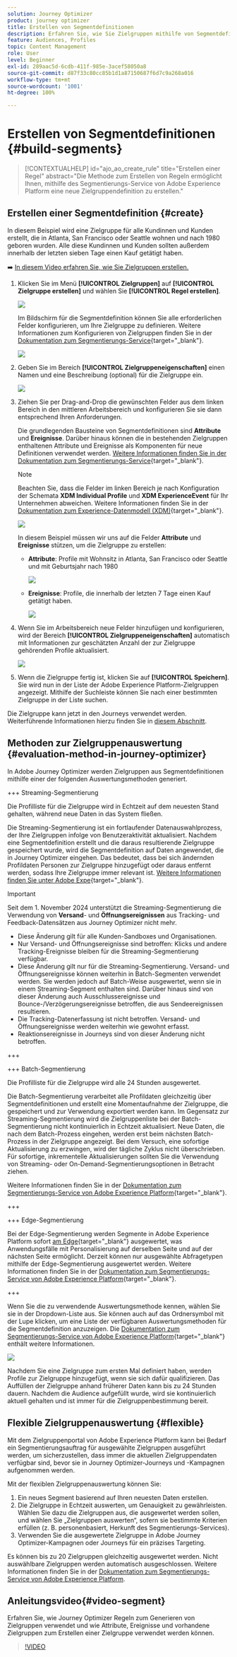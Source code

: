 ```yaml
---
solution: Journey Optimizer
product: journey optimizer
title: Erstellen von Segmentdefinitionen
description: Erfahren Sie, wie Sie Zielgruppen mithilfe von Segmentdefinitionen erstellen.
feature: Audiences, Profiles
topic: Content Management
role: User
level: Beginner
exl-id: 289aac5d-6cdb-411f-985e-3acef58050a8
source-git-commit: d87f33c80cc85b1d1a87150687f6d7c9a268a016
workflow-type: tm+mt
source-wordcount: '1001'
ht-degree: 100%

---
```


# Erstellen von Segmentdefinitionen {#build-segments}

>[!CONTEXTUALHELP]
>id="ajo_ao_create_rule"
>title="Erstellen einer Regel"
>abstract="Die Methode zum Erstellen von Regeln ermöglicht Ihnen, mithilfe des Segmentierungs-Service von Adobe Experience Platform eine neue Zielgruppendefinition zu erstellen."

## Erstellen einer Segmentdefinition {#create}

In diesem Beispiel wird eine Zielgruppe für alle Kundinnen und Kunden erstellt, die in Atlanta, San Francisco oder Seattle wohnen und nach 1980 geboren wurden. Alle diese Kundinnen und Kunden sollten außerdem innerhalb der letzten sieben Tage einen Kauf getätigt haben.

➡️ [In diesem Video erfahren Sie, wie Sie Zielgruppen erstellen.](#video-segment)

1. Klicken Sie im Menü **[!UICONTROL Zielgruppen]** auf **[!UICONTROL Zielgruppe erstellen]** und wählen Sie **[!UICONTROL Regel erstellen]**.

   ![](assets/create-segment.png)

   Im Bildschirm für die Segmentdefinition können Sie alle erforderlichen Felder konfigurieren, um Ihre Zielgruppe zu definieren. Weitere Informationen zum Konfigurieren von Zielgruppen finden Sie in der [Dokumentation zum Segmentierungs-Service](https://experienceleague.adobe.com/de/docs/experience-platform/segmentation/methods/overview){target="_blank"}.

   ![](assets/segment-builder.png)

1. Geben Sie im Bereich **[!UICONTROL Zielgruppeneigenschaften]** einen Namen und eine Beschreibung (optional) für die Zielgruppe ein.

   ![](assets/segment-properties.png)

1. Ziehen Sie per Drag-and-Drop die gewünschten Felder aus dem linken Bereich in den mittleren Arbeitsbereich und konfigurieren Sie sie dann entsprechend Ihren Anforderungen.

   Die grundlegenden Bausteine von Segmentdefinitionen sind **Attribute** und **Ereignisse**. Darüber hinaus können die in bestehenden Zielgruppen enthaltenen Attribute und Ereignisse als Komponenten für neue Definitionen verwendet werden. [Weitere Informationen finden Sie in der Dokumentation zum Segmentierungs-Service](https://experienceleague.adobe.com/de/docs/experience-platform/segmentation/ui/segment-builder#building-blocks){target="_blank"}.

   >[!NOTE]
   >
   >Beachten Sie, dass die Felder im linken Bereich je nach Konfiguration der Schemata **XDM Individual Profile** und **XDM ExperienceEvent** für Ihr Unternehmen abweichen.  Weitere Informationen finden Sie in der [Dokumentation zum Experience-Datenmodell (XDM)](https://experienceleague.adobe.com/docs/experience-platform/xdm/home.html?lang=de){target="_blank"}.

   ![](assets/drag-fields.png)

   In diesem Beispiel müssen wir uns auf die Felder **Attribute** und **Ereignisse** stützen, um die Zielgruppe zu erstellen:

   * **Attribute**: Profile mit Wohnsitz in Atlanta, San Francisco oder Seattle und mit Geburtsjahr nach 1980

     ![](assets/add-attributes.png)

   * **Ereignisse**: Profile, die innerhalb der letzten 7 Tage einen Kauf getätigt haben.

     ![](assets/add-events.png)

1. Wenn Sie im Arbeitsbereich neue Felder hinzufügen und konfigurieren, wird der Bereich **[!UICONTROL Zielgruppeneigenschaften]** automatisch mit Informationen zur geschätzten Anzahl der zur Zielgruppe gehörenden Profile aktualisiert.

   ![](assets/segment-estimate.png)

1. Wenn die Zielgruppe fertig ist, klicken Sie auf **[!UICONTROL Speichern]**. Sie wird nun in der Liste der Adobe Experience Platform-Zielgruppen angezeigt. Mithilfe der Suchleiste können Sie nach einer bestimmten Zielgruppe in der Liste suchen.

Die Zielgruppe kann jetzt in den Journeys verwendet werden. Weiterführende Informationen hierzu finden Sie in [diesem Abschnitt](../audience/about-audiences.md).

## Methoden zur Zielgruppenauswertung {#evaluation-method-in-journey-optimizer}

In Adobe Journey Optimizer werden Zielgruppen aus Segmentdefinitionen mithilfe einer der folgenden Auswertungsmethoden generiert.

+++ Streaming-Segmentierung 

Die Profilliste für die Zielgruppe wird in Echtzeit auf dem neuesten Stand gehalten, während neue Daten in das System fließen.

Die Streaming-Segmentierung ist ein fortlaufender Datenauswahlprozess, der Ihre Zielgruppen infolge von Benutzeraktivität aktualisiert. Nachdem eine Segmentdefinition erstellt und die daraus resultierende Zielgruppe gespeichert wurde, wird die Segmentdefinition auf Daten angewendet, die in Journey Optimizer eingehen. Das bedeutet, dass bei sich ändernden Profildaten Personen zur Zielgruppe hinzugefügt oder daraus entfernt werden, sodass Ihre Zielgruppe immer relevant ist. [Weitere Informationen finden Sie unter Adobe Expe](https://experienceleague.adobe.com/de/docs/experience-platform/segmentation/ui/streaming-segmentation){target="_blank"}.

>[!IMPORTANT]
>
>Seit dem 1. November 2024 unterstützt die Streaming-Segmentierung die Verwendung von **Versand**- und **Öffnungsereignissen** aus Tracking- und Feedback-Datensätzen aus Journey Optimizer nicht mehr. 
>
>* Diese Änderung gilt für alle Kunden-Sandboxes und Organisationen. 
>* Nur Versand- und Öffnungsereignisse sind betroffen: Klicks und andere Tracking-Ereignisse bleiben für die Streaming-Segmentierung verfügbar.
>* Diese Änderung gilt nur für die Streaming-Segmentierung. Versand- und Öffnungsereignisse können weiterhin in Batch-Segmenten verwendet werden. Sie werden jedoch auf Batch-Weise ausgewertet, wenn sie in einem Streaming-Segment enthalten sind. Darüber hinaus sind von dieser Änderung auch Ausschlussereignisse und Bounce-/Verzögerungsereignisse betroffen, die aus Sendeereignissen resultieren.
>* Die Tracking-Datenerfassung ist nicht betroffen. Versand- und Öffnungsereignisse werden weiterhin wie gewohnt erfasst.
>* Reaktionsereignisse in Journeys sind von dieser Änderung nicht betroffen.

+++

+++ Batch-Segmentierung

Die Profilliste für die Zielgruppe wird alle 24 Stunden ausgewertet.

Die Batch-Segmentierung verarbeitet alle Profildaten gleichzeitig über Segmentdefinitionen und erstellt eine Momentaufnahme der Zielgruppe, die gespeichert und zur Verwendung exportiert werden kann. Im Gegensatz zur Streaming-Segmentierung wird die Zielgruppenliste bei der Batch-Segmentierung nicht kontinuierlich in Echtzeit aktualisiert. Neue Daten, die nach dem Batch-Prozess eingehen, werden erst beim nächsten Batch-Prozess in der Zielgruppe angezeigt. Bei dem Versuch, eine sofortige Aktualisierung zu erzwingen, wird der tägliche Zyklus nicht überschrieben. Für sofortige, inkrementelle Aktualisierungen sollten Sie die Verwendung von Streaming- oder On-Demand-Segmentierungsoptionen in Betracht ziehen.

Weitere Informationen finden Sie in der [Dokumentation zum Segmentierungs-Service von Adobe Experience Platform](https://experienceleague.adobe.com/docs/experience-platform/segmentation/home.html?lang=de#batch){target="_blank"}.

+++

+++ Edge-Segmentierung

Bei der Edge-Segmentierung werden Segmente in Adobe Experience Platform sofort [am Edge](https://experienceleague.adobe.com/docs/experience-platform/edge/home.html?lang=de){target="_blank"} ausgewertet, was Anwendungsfälle mit Personalisierung auf derselben Seite und auf der nächsten Seite ermöglicht. Derzeit können nur ausgewählte Abfragetypen mithilfe der Edge-Segmentierung ausgewertet werden. Weitere Informationen finden Sie in der [Dokumentation zum Segmentierungs-Service von Adobe Experience Platform](https://experienceleague.adobe.com/docs/experience-platform/segmentation/ui/edge-segmentation.html?lang=de#query-types){target="_blank"}.

+++

Wenn Sie die zu verwendende Auswertungsmethode kennen, wählen Sie sie in der Dropdown-Liste aus. Sie können auch auf das Ordnersymbol mit der Lupe klicken, um eine Liste der verfügbaren Auswertungsmethoden für die Segmentdefinition anzuzeigen. Die [Dokumentation zum Segmentierungs-Service von Adobe Experience Platform](https://experienceleague.adobe.com/docs/experience-platform/segmentation/ui/segment-builder.html?lang=de#segment-properties){target="_blank"} enthält weitere Informationen.

![](assets/evaluation-methods.png)

<!--The determination between batch segmentation and streaming segmentation is made by the system for each audience, based on the complexity and the cost of evaluating the segment definition rule. You can view the evaluation method for each audience in the **[!UICONTROL Evaluation method]** column of the audience list.
    
![](assets/evaluation-method.png)

>[!NOTE]
>
>If the **[!UICONTROL Evaluation method]** column does not display, you  need to add it using configuration button on the top right of the list.-->

Nachdem Sie eine Zielgruppe zum ersten Mal definiert haben, werden Profile zur Zielgruppe hinzugefügt, wenn sie sich dafür qualifizieren. Das Auffüllen der Zielgruppe anhand früherer Daten kann bis zu 24 Stunden dauern. Nachdem die Audience aufgefüllt wurde, wird sie kontinuierlich aktuell gehalten und ist immer für die Zielgruppenbestimmung bereit.

## Flexible Zielgruppenauswertung {#flexible}

Mit dem Zielgruppenportal von Adobe Experience Platform kann bei Bedarf ein Segmentierungsauftrag für ausgewählte Zielgruppen ausgeführt werden, um sicherzustellen, dass immer die aktuellen Zielgruppendaten verfügbar sind, bevor sie in Journey Optimizer-Journeys und -Kampagnen aufgenommen werden.

Mit der flexiblen Zielgruppenauswertung können Sie:

1. Ein neues Segment basierend auf Ihren neuesten Daten erstellen.
1. Die Zielgruppe in Echtzeit auswerten, um Genauigkeit zu gewährleisten. Wählen Sie dazu die Zielgruppen aus, die ausgewertet werden sollen, und wählen Sie „Zielgruppen auswerten“, sofern sie bestimmte Kriterien erfüllen (z. B. personenbasiert, Herkunft des Segmentierungs-Services).
1. Verwenden Sie die ausgewertete Zielgruppe in Adobe Journey Optimizer-Kampagnen oder Journeys für ein präzises Targeting.

Es können bis zu 20 Zielgruppen gleichzeitig ausgewertet werden. Nicht auswählbare Zielgruppen werden automatisch ausgeschlossen. Weitere Informationen finden Sie in der [Dokumentation zum Segmentierungs-Service von Adobe Experience Platform](https://experienceleague.adobe.com/de/docs/experience-platform/segmentation/ui/audience-portal#flexible-audience-evaluation).

## Anleitungsvideo{#video-segment}

Erfahren Sie, wie Journey Optimizer Regeln zum Generieren von Zielgruppen verwendet und wie Attribute, Ereignisse und vorhandene Zielgruppen zum Erstellen einer Zielgruppe verwendet werden können.

>[!VIDEO](https://video.tv.adobe.com/v/3425020?quality=12)
